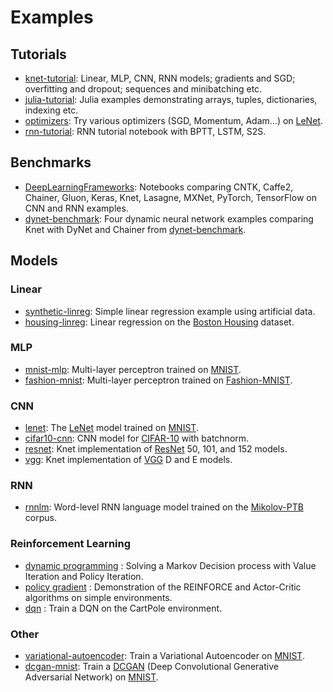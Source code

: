 # Examples

## Tutorials
- [knet-tutorial](../tutorial): Linear, MLP, CNN, RNN models; gradients and SGD; overfitting and dropout; sequences and minibatching etc.
- [julia-tutorial](julia-tutorial): Julia examples demonstrating arrays, tuples, dictionaries, indexing etc.
- [optimizers](optimizers): Try various optimizers (SGD, Momentum, Adam...) on [LeNet].
- [rnn-tutorial](rnn-tutorial): RNN tutorial notebook with BPTT, LSTM, S2S.

## Benchmarks
- [DeepLearningFrameworks](DeepLearningFrameworks): Notebooks comparing CNTK, Caffe2, Chainer, Gluon, Keras, Knet, Lasagne, MXNet, PyTorch, TensorFlow on CNN and RNN examples.
- [dynet-benchmark](dynet-benchmark): Four dynamic neural network examples comparing Knet with DyNet and Chainer from [dynet-benchmark](https://github.com/neulab/dynet-benchmark).

## Models

### Linear
- [synthetic-linreg](synthetic-linreg): Simple linear regression example using artificial data.
- [housing-linreg](housing-linreg): Linear regression on the [Boston Housing] dataset.

### MLP
- [mnist-mlp](mnist-mlp): Multi-layer perceptron trained on [MNIST].
- [fashion-mnist](fashion-mnist): Multi-layer perceptron trained on [Fashion-MNIST].

### CNN
- [lenet](lenet): The [LeNet] model trained on [MNIST].
- [cifar10-cnn](cifar10-cnn): CNN model for [CIFAR-10] with batchnorm.
- [resnet](resnet): Knet implementation of [ResNet] 50, 101, and 152 models.
- [vgg](vgg): Knet implementation of [VGG] D and E models.

### RNN
- [rnnlm](rnnlm): Word-level RNN language model trained on the [Mikolov-PTB] corpus.

### Reinforcement Learning
- [dynamic programming](reinforcement-learning/dp) : Solving a Markov Decision process with Value Iteration and Policy Iteration.
- [policy gradient](reinforcement-learning/pg) : Demonstration of the REINFORCE and Actor-Critic algorithms on simple environments.
- [dqn](reinforcement-learning/dqn) : Train a DQN on the CartPole environment.

### Other
- [variational-autoencoder](variational-autoencoder): Train a Variational Autoencoder on [MNIST].
- [dcgan-mnist](dcgan-mnist): Train a [DCGAN](https://arxiv.org/abs/1511.06434) (Deep Convolutional Generative Adversarial Network) on [MNIST].


[MNIST]: http://yann.lecun.com/exdb/mnist
[LeNet]: http://yann.lecun.com/exdb/lenet
[Boston Housing]: https://archive.ics.uci.edu/ml/machine-learning-databases/housing
[CIFAR-10]: http://www.cs.toronto.edu/~kriz/cifar.html
[IMDB]: http://ai.stanford.edu/~amaas/data/sentiment
[Shakespeare]: http://www.gutenberg.org/ebooks/100
[Mikolov-PTB]: http://www.fit.vutbr.cz/~imikolov/rnnlm
[Fashion-MNIST]: https://github.com/zalandoresearch/fashion-mnist
[Karpathy]: http://karpathy.github.io/2015/05/21/rnn-effectiveness
[ResNet]: https://github.com/KaimingHe/deep-residual-networks
[VGG]: http://www.robots.ox.ac.uk/~vgg/research/very_deep

